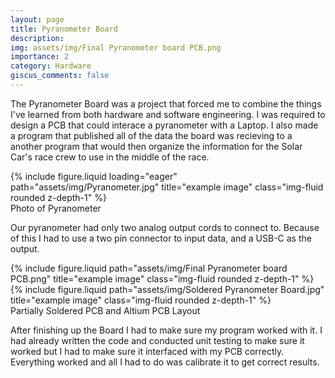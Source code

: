 ```yaml
---
layout: page
title: Pyranometer Board
description:
img: assets/img/Final Pyranometer board PCB.png
importance: 2
category: Hardware
giscus_comments: false
---
```


The Pyranometer Board was a project that forced me to 
combine the things I've learned from both hardware and 
software engineering. I was required to design a PCB that 
could interace a pyranometer with a Laptop. I also made 
a program that published all of the data the board was 
recieving to a another program that would then organize 
the information for the Solar Car's race crew to use in 
the middle of the race.


<div class="row">
    <div class="col-sm mt-3 mt-md-0">
        {% include figure.liquid loading="eager" path="assets/img/Pyranometer.jpg" title="example image" class="img-fluid rounded z-depth-1" %}
    </div>
</div>
<div class="caption">
    Photo of Pyranometer
</div>

Our pyranometer had only two analog output cords to connect to. Because of this I had to use a two pin connector to input data, and a USB-C as the output.

<div class="row justify-content-sm-center">
    <div class="col-sm-8 mt-3 mt-md-0">
        {% include figure.liquid path="assets/img/Final Pyranometer board PCB.png" title="example image" class="img-fluid rounded z-depth-1" %}
    </div>
    <div class="col-sm-4 mt-3 mt-md-0">
        {% include figure.liquid path="assets/img/Soldered Pyranometer Board.jpg" title="example image" class="img-fluid rounded z-depth-1" %}
    </div>
</div>
<div class="caption">
    Partially Soldered PCB and Altium PCB Layout
</div>

After finishing up the Board I had to make sure my program worked with it. I had already written the code and conducted unit testing to make sure it worked but I had to make sure it interfaced with my PCB correctly. Everything worked and all I had to do was calibrate it to get correct results.


